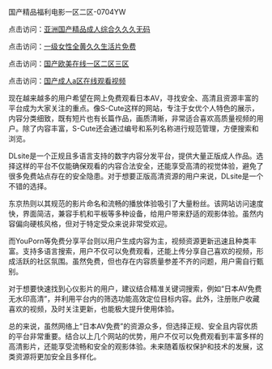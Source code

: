 国产精品福利电影一区二区-0704YW

点击访问：<a href="https://vassv.pages.dev/">亚洲国产精品成人综合久久久无码</a>

点击访问：<a href="https://gsd-agv.pages.dev/">一级女性全黄久久生活片免费</a>

点击访问：<a href="https://gda-c7m.pages.dev/">国产欧美在线一区二区三区</a>

点击访问：<a href="https://tfda.pages.dev/">国产成人a区在线观看视频</a>

现在越来越多的用户希望在网上免费观看日本AV，寻找安全、高清且资源丰富的平台成为大家关注的重点。像S-Cute这样的网站，专注于女优个人特色的展示，内容分类细致，既有短片也有长篇作品，画质清晰，非常适合喜欢高质量视频的用户。除了内容丰富，S-Cute还会通过编号和系列名称进行规范管理，方便搜索和浏览。

DLsite是一个正规且多语言支持的数字内容分发平台，提供大量正版成人作品。选择这样的平台不仅能确保观看的内容合法安全，还能享受高清的视觉体验，避免了很多免费站点存在的安全隐患。对于想要正版高清资源的用户来说，DLsite是一个不错的选择。

东京热则以其规范的影片命名和流畅的播放体验吸引了大量粉丝。该网站访问速度快，界面简洁，兼容手机和平板等多种设备，给用户带来舒适的观影体验。虽然内容偏向硬核风格，但对于特定受众来说非常受欢迎。

而YouPorn等免费分享平台则以用户生成内容为主，视频资源更新迅速且种类丰富。支持多语言搜索，用户不仅可以免费观看，还能上传分享自己喜欢的视频，形成活跃的社区氛围。虽然免费，但也存在内容质量参差不齐的问题，用户需自行甄别。

对于想要快速找到心仪影片的用户，建议结合精准关键词搜索，例如“日本AV免费无水印高清”，并利用平台内的筛选功能高效定位目标内容。此外，注册账户收藏喜欢的视频，及时关注更新，也能极大提升使用体验。

总的来说，虽然网络上“日本AV免费”的资源众多，但选择正规、安全且内容优质的平台非常重要。结合以上几个网站的优势，用户不仅可以免费观看到丰富多样的高清影片，还能享受流畅和安全的观影体验。未来随着版权保护和技术的发展，这类资源将更加安全且多样化。

<span style="display:none;">[Canonical link](）</span>
